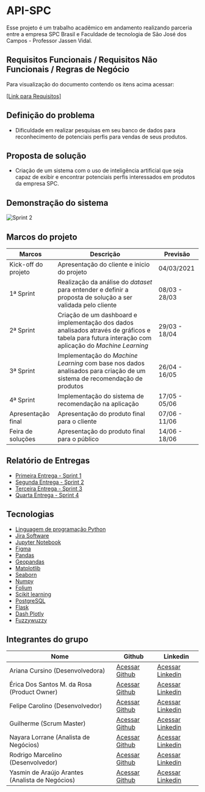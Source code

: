 # API-SPC

Esse projeto é um trabalho acadêmico em andamento realizando parceria entre a empresa SPC Brasil e Faculdade de tecnologia de São José dos Campos - Professor Jassen Vidal.

## Requisitos Funcionais / Requisitos Não Funcionais / Regras de Negócio
Para visualização do documento contendo os itens acima acessar: 

[[Link para Requisitos]](https://github.com/EricaSantos2109/API-SPC/blob/main/documentos/sprint-2/Requisitos.pdf)


## Definição do problema
- Dificuldade em realizar pesquisas em seu banco de dados para reconhecimento de potenciais perfis para vendas de seus produtos.

## Proposta de solução
- Criação de um sistema com o uso de inteligência artificial que seja capaz de exibir e encontrar potenciais perfis interessados em produtos da empresa SPC.

## Demonstração do sistema
![Sprint 2](https://github.com/EricaSantos2109/API-SPC/blob/main/relatorios-sprint/imagens/prototipo.gif)

## Marcos do projeto
| Marcos | Descrição | Previsão |
|--|--|--|
| Kick-off do projeto| Apresentação do cliente e inicio do projeto | 04/03/2021 |
|1ª Sprint|Realização da análise do *dataset* para entender e definir a proposta de solução a ser validada pelo cliente|08/03 - 28/03|
|2ª Sprint|Criação de um dashboard e implementação dos dados analisados através de gráficos e tabela para futura interação com aplicação do *Machine Learning*|29/03 - 18/04|
|3ª Sprint|Implementação do *Machine Learning* com base nos dados analisados para criação de um sistema de recomendação de produtos|26/04 - 16/05|
|4ª Sprint|Implementação do sistema de recomendação na aplicação|17/05 - 05/06|
|Apresentação final |Apresentação do produto final para o cliente|07/06 - 11/06|
|Feira de soluções| Apresentação do produto final para o público |14/06 - 18/06|



## Relatório de Entregas
- [Primeira Entrega - Sprint 1](https://github.com/EricaSantos2109/API-SPC/blob/main/relatorios-sprint/sprint-um.md)
- [Segunda Entrega - Sprint 2](https://github.com/EricaSantos2109/API-SPC/blob/main/relatorios-sprint/sprint-dois.md)
- [Terceira Entrega - Sprint 3](https://github.com/EricaSantos2109/API-SPC/blob/main/relatorios-sprint/sprint-tres.md)
- [Quarta Entrega - Sprint 4](https://github.com/EricaSantos2109/API-SPC/blob/main/relatorios-sprint/sprint-quatro.md)


## Tecnologias
- [Linguagem de programação Python](https://www.python.org/)
- [Jira Software](https://www.atlassian.com/br/software/jira)
- [Jupyter Notebook](https://jupyter.org/)
- [Figma](https://www.figma.com/)
- [Pandas](https://pandas.pydata.org/)
- [Geopandas](https://geopandas.org/)
- [Matplotlib](https://matplotlib.org/)
- [Seaborn](https://seaborn.pydata.org/)
- [Numpy](https://numpy.org/) 
- [Folium](https://python-visualization.github.io/folium/)
- [Scikit learning](https://scikit-learn.org/stable/)
- [PostgreSQL](https://www.postgresql.org/)
- [Flask](https://flask.palletsprojects.com/en/1.1.x/)
- [Dash Plotly](https://flask.palletsprojects.com/en/1.1.x/)
- [Fuzzywuzzy](https://pypi.org/project/fuzzywuzzy/)

## Integrantes do grupo

| Nome | Github | Linkedin |
|--|--|--|
| Ariana Cursino (Desenvolvedora)| [Acessar Github](https://github.com/arcursino) | [Acessar Linkedin](https://www.linkedin.com/in/arcursino/) |
|Érica Dos Santos M. da Rosa (Product Owner)|[Acessar Github](https://github.com/EricaSantos2109)|[Acessar Linkedin](https://www.linkedin.com/in/%C3%A9rica-santos-2ab73516b/)|
|Felipe Carolino (Desenvolvedor)|[Acessar Github](https://github.com/felipecarolino) |[Acessar Linkedin](https://www.linkedin.com/in/felipe-carolino/)
|Guilherme (Scrum Master)|[Acessar Github](https://github.com/guilhermemigliano) |[Acessar Linkedin](https://www.linkedin.com/in/guilhermemigliano/)
|Nayara Lorrane (Analista de Negócios)|[Acessar Github](https://github.com/nayaralorrane) |[Acessar Linkedin](https://www.linkedin.com/in/nayara-lorrane-765400157/)|
|Rodrigo Marcelino (Desenvolvedor) |[Acessar Github](https://github.com/RodrigoMarcelin) |[Acessar Linkedin](https://www.linkedin.com/in/rodrigo-marcelino-a5578ab8/)|
|Yasmin de Araújo Arantes (Analista de Negócios)|[Acessar Github](https://github.com) |[Acessar Linkedin](https://www.linkedin.com/in/yasmin-de-ara%C3%BAjo-arantes-52600215b/)|

